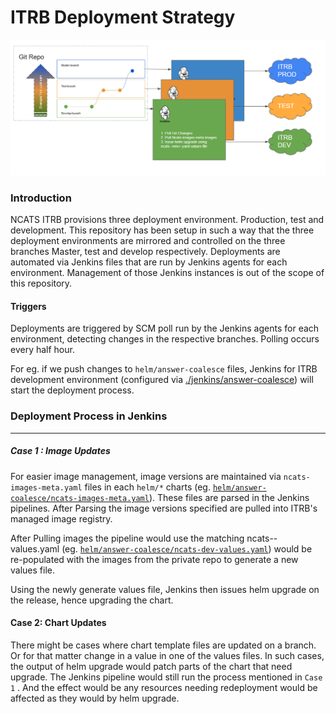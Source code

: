 # ITRB Deployment Strategy

![img.png](img.png)


### Introduction 

NCATS ITRB provisions three deployment environment. Production, test and development. This repository has been setup in such 
a way that the three deployment environments are mirrored and controlled on the three branches Master, test and develop respectively. 
Deployments are automated via Jenkins files that are run by Jenkins agents for each environment. Management of those Jenkins instances is 
out of the scope of this repository. 

#### Triggers

Deployments are triggered by SCM poll run by the Jenkins agents for each environment, detecting changes in the respective branches. Polling 
occurs every half hour. 

For eg. if we push changes to  `helm/answer-coalesce` files, Jenkins for ITRB development environment (configured via [./jenkins/answer-coalesce](./jenkins/answer-coalesce/Jenkinsfile)) will start the deployment process.

### Deployment Process in Jenkins

---

##### Case 1 : Image Updates 

For easier image management, image versions are maintained via `ncats-images-meta.yaml` files in each `helm/*` charts (eg. [`helm/answer-coalesce/ncats-images-meta.yaml`](./helm/answer-coalesce/ncats-images-meta.yaml)). 
These files are parsed in the Jenkins pipelines. After Parsing the image versions specified are pulled into ITRB's managed image registry.

After Pulling images the pipeline would use the matching ncats-<env>-values.yaml (eg. [`helm/answer-coalesce/ncats-dev-values.yaml`](./helm/answer-coalesce/ncats-dev-values.yaml))
would be re-populated with the images from the private repo to generate a new values file. 

Using the newly generate values file, Jenkins then issues helm upgrade on the release, hence upgrading the chart. 

#### Case 2: Chart Updates

There might be cases where chart template files are updated on a branch. Or for that matter change in a value in one of the values files. 
In such cases, the output of helm upgrade would patch parts of the chart that need upgrade. The Jenkins pipeline would still run the process
mentioned in `Case 1` . And the effect would be any resources needing redeployment would be affected as they would by helm upgrade. 

